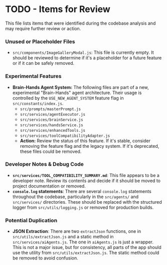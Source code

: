 # TODO - Items for Review

This file lists items that were identified during the codebase analysis and may require further review or action.

### Unused or Placeholder Files

-   `src/components/ImageGalleryModal.js`: This file is currently empty. It should be reviewed to determine if it's a placeholder for a future feature or if it can be safely removed.

### Experimental Features

-   **Brain-Hands Agent System:** The following files are part of a new, experimental "Brain-Hands" agent architecture. Their usage is controlled by the `USE_NEW_AGENT_SYSTEM` feature flag in `src/constants/index.js`.
    -   `src/prompts/masterPrompt.js`
    -   `src/services/agentExecutor.js`
    -   `src/services/brainService.js`
    -   `src/services/handsService.js`
    -   `src/services/enhancedTools.js`
    -   `src/services/toolCompatibilityAdapter.js`
    -   **Action:** Review the status of this feature. If it's stable, consider removing the feature flag and the legacy system. If it's deprecated, these files could be removed.

### Developer Notes & Debug Code

-   **`src/services/TOOL_COMPATIBILITY_SUMMARY.md`**: This file appears to be a developer note. Review its contents and decide if it should be moved to project documentation or removed.
-   **`console.log` statements**: There are several `console.log` statements throughout the codebase, particularly in the `src/agents/` and `src/services/` directories. These should be replaced with the structured logger from `src/utils/logging.js` or removed for production builds.

### Potential Duplication

-   **JSON Extraction**: There are two `extractJson` functions, one in `src/utils/extractJson.js` and a static method in `src/services/aiAgents.js`. The one in `aiAgents.js` is just a wrapper. This is not a major issue, but for consistency, all parts of the app should use the utility from `src/utils/extractJson.js`. The static method could be removed to avoid confusion.
